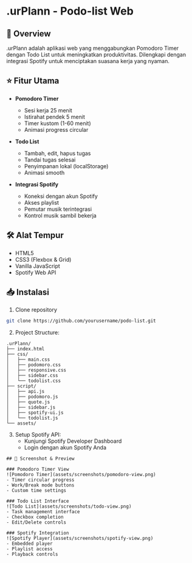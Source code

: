 # .urPlann - Podo-list Web 

## 📝 Overview
.urPlann adalah aplikasi web yang menggabungkan Pomodoro Timer dengan Todo List untuk meningkatkan produktivitas. Dilengkapi dengan integrasi Spotify untuk menciptakan suasana kerja yang nyaman.

## ⭐ Fitur Utama
- **Pomodoro Timer**
  - Sesi kerja 25 menit
  - Istirahat pendek 5 menit
  - Timer kustom (1-60 menit)
  - Animasi progress circular

- **Todo List**
  - Tambah, edit, hapus tugas
  - Tandai tugas selesai
  - Penyimpanan lokal (localStorage)
  - Animasi smooth
  
- **Integrasi Spotify**
  - Koneksi dengan akun Spotify
  - Akses playlist
  - Pemutar musik terintegrasi
  - Kontrol musik sambil bekerja

## 🛠️ Alat Tempur
- HTML5
- CSS3 (Flexbox & Grid)
- Vanilla JavaScript
- Spotify Web API

## 📥 Instalasi
1. Clone repository
```bash
git clone https://github.com/yourusername/podo-list.git
```
2. Project Structure:
```
.urPlann/
├── index.html
├── css/
│   ├── main.css
│   ├── podomoro.css
│   ├── responsive.css
│   ├── sidebar.css
│   └── todolist.css
├── script/
│   ├── api.js
│   ├── podomoro.js
│   ├── quote.js
│   ├── sidebar.js
│   ├── spotify-ui.js
│   └── todolist.js
└── assets/
```
3. Setup Spotify API:
   - Kunjungi Spotify Developer Dashboard
   - Login dengan akun Spotify Anda
```
## 📸 Screenshot & Preview

### Pomodoro Timer View
![Pomodoro Timer](assets/screenshots/pomodoro-view.png)
- Timer circular progress
- Work/Break mode buttons
- Custom time settings

### Todo List Interface
![Todo List](assets/screenshots/todo-view.png)
- Task management interface
- Checkbox completion
- Edit/Delete controls

### Spotify Integration
![Spotify Player](assets/screenshots/spotify-view.png)
- Embedded player
- Playlist access
- Playback controls

